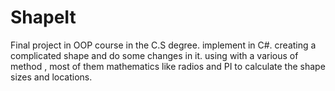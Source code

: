 # ShapeIt
Final project in OOP course in the C.S degree.
implement in C#.
creating a complicated shape and do some changes in it.
using with a various of method , most of them mathematics like radios and PI to calculate the 
shape sizes and locations.
